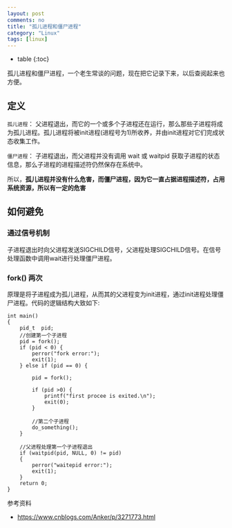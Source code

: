 ```yaml
---
layout: post
comments: no
title: "孤儿进程和僵尸进程"
category: "Linux"
tags: [linux]
---
```


* table
{:toc}

孤儿进程和僵尸进程，一个老生常谈的问题，现在把它记录下来，以后查阅起来也方便。

## 定义

`孤儿进程`： 父进程退出，而它的一个或多个子进程还在运行，那么那些子进程将成为孤儿进程。孤儿进程将被init进程(进程号为1)所收养，并由init进程对它们完成状态收集工作。

`僵尸进程`： 子进程退出，而父进程并没有调用 wait 或 waitpid 获取子进程的状态信息，那么子进程的进程描述符仍然保存在系统中。


所以，**孤儿进程并没有什么危害，而僵尸进程，因为它一直占据进程描述符，占用系统资源，所以有一定的危害**


## 如何避免

### 通过信号机制

子进程退出时向父进程发送SIGCHILD信号，父进程处理SIGCHILD信号。在信号处理函数中调用wait进行处理僵尸进程。

### fork() 两次

原理是将子进程成为孤儿进程，从而其的父进程变为init进程，通过init进程处理僵尸进程。代码的逻辑结构大致如下:

```
int main()
{
    pid_t  pid;
    //创建第一个子进程
    pid = fork();
    if (pid < 0) {
        perror("fork error:");
        exit(1);
    } else if (pid == 0) {
       
        pid = fork();

    	if (pid >0) {
            printf("first procee is exited.\n");
            exit(0);
        }

        //第二个子进程
        do_something();    
    }

    //父进程处理第一个子进程退出
    if (waitpid(pid, NULL, 0) != pid)
    {
        perror("waitepid error:");
        exit(1);
    }
    return 0;
}
```

参考资料
- https://www.cnblogs.com/Anker/p/3271773.html


